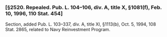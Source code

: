 ### [§2520. Repealed. Pub. L. 104–106, div. A, title X, §1081(f), Feb. 10, 1996, 110 Stat. 454] ###

Section, added Pub. L. 103–337, div. A, title XI, §1113(b), Oct. 5, 1994, 108 Stat. 2865, related to Navy Reinvestment Program.